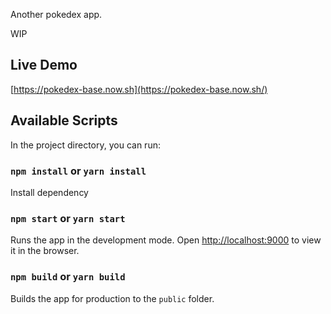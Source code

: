 Another pokedex app.

WIP

## Live Demo

[https://pokedex-base.now.sh](https://pokedex-base.now.sh/)

## Available Scripts

In the project directory, you can run:

### `npm install` or `yarn install`

Install dependency

### `npm start` or `yarn start`

Runs the app in the development mode.
Open [http://localhost:9000](http://localhost:9000) to view it in the browser.

### `npm build` or `yarn build`

Builds the app for production to the `public` folder.
